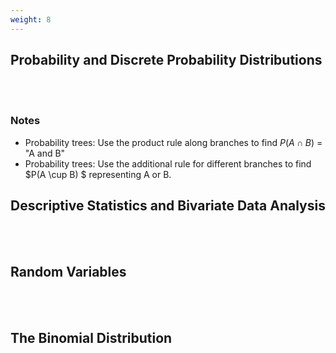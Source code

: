 ```yaml
---
weight: 8
---
```


## Probability and Discrete Probability Distributions
<br><br>

### Notes


* Probability trees: Use the product rule along branches to find $P( A \cap B )$   = "A and B"
* Probability trees: Use the additional rule for different branches to find $P(A \cup B) $ representing A or B.


## Descriptive Statistics and Bivariate Data Analysis
<br><br>

## Random Variables
<br><br>

## The Binomial Distribution
<br><br>